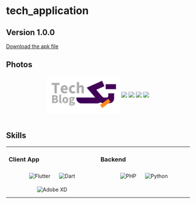 # tech_application


## Version 1.0.0
<a href="https://github.com/mohammadmahvash/tech_application/releases">Download the apk file</a>

## Photos
<div align="center">
<img src="assets/images/logo.png"align="center" width="200" />

<img src="https://sasansafari.com/techblog_github/Screenshot_1652643493.png" align="center" height="" width="200" />
<img src="https://github.com/mohammadmahvash/tech_application/assets/90309839/27f8d221-2505-474f-aaa2-1bb555c05c59" align="center" height="" width="200" />
<img src="https://github.com/mohammadmahvash/tech_application/assets/90309839/c219f246-15f6-498f-9487-1673498323ea" align="center" height="" width="200" />
<img src="https://github.com/mohammadmahvash/tech_application/assets/90309839/57a472b5-1f68-4636-8e36-ddabe0e7d0ca" align="center" height="" width="200" />

</div>  
  

<br/>  




## Skills


<table><tr><td valign="top" width="33%">



### Client App  
<div align="center">  
<img style="margin: 10px" src="https://profilinator.rishav.dev/skills-assets/flutterio-icon.svg" alt="Flutter" height="50" />  
<img style="margin: 10px" src="https://profilinator.rishav.dev/skills-assets/dartlang-icon.svg" alt="Dart" height="50" />   
<img style="margin: 10px" src="https://profilinator.rishav.dev/skills-assets/adobexd.png" alt="Adobe XD" height="50" />  
</div>

</td><td valign="top" width="33%">



### Backend  
<div align="center">  
<img style="margin: 10px" src="https://profilinator.rishav.dev/skills-assets/php-original.svg" alt="PHP" height="50" />  
<img style="margin: 10px" src="https://profilinator.rishav.dev/skills-assets/python-original.svg" alt="Python" height="50" />  
</div>
 </table>  

<br/>  

